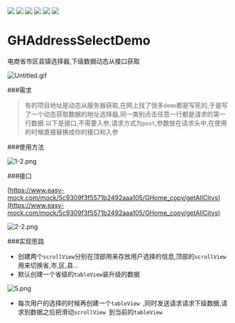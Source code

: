 ![](https://img.shields.io/badge/platform-iOS-red.svg) ![](https://img.shields.io/badge/language-Objective--C-orange.svg) 
![](https://img.shields.io/badge/license-MIT%20License-brightgreen.svg) 
![](https://img.shields.io/appveyor/ci/gruntjs/grunt.svg)
![](https://img.shields.io/vscode-marketplace/d/repo.svg)
![](https://img.shields.io/cocoapods/l/packageName.svg)


# GHAddressSelectDemo
电商省市区县镇选择器,下级数据动态从接口获取


![Untitled.gif](https://upload-images.jianshu.io/upload_images/1419035-b83d31880e0c8b46.gif?imageMogr2/auto-orient/strip)

###需求
>有的项目地址是动态从服务器获取,在网上找了很多`demo`都是写死的,于是写了一个动态获取数据的地址选择器,同一类别点击任意一行都是请求的第一行数据.以下是接口,不需要入参,请求方式为`post`,参数放在请求头中,在使用的时候直接替换成你的接口和入参

###使用方法

![1-2.png](https://upload-images.jianshu.io/upload_images/1419035-4fbe9eabc57dab4b.png?imageMogr2/auto-orient/strip%7CimageView2/2/w/1240)

###接口

[https://www.easy-mock.com/mock/5c9309f3f5571b2492aaa105/GHome_copy/getAllCitys](https://www.easy-mock.com/mock/5c9309f3f5571b2492aaa105/GHome_copy/getAllCitys)


![2-2.png](https://upload-images.jianshu.io/upload_images/1419035-9086794cb62f7fee.png?imageMogr2/auto-orient/strip%7CimageView2/2/w/1240)

###实现思路 

* 创建两个`scrollView`分别在顶部用来存放用户选择的信息,顶部的`scrollView`用来切换省,市,区,县...
* 默认创建一个省级的`tableView`装升级的数据

![5.png](https://upload-images.jianshu.io/upload_images/1419035-e6ea6e55fabcffb3.png?imageMogr2/auto-orient/strip%7CimageView2/2/w/1240)

* 每次用户的选择的时候再创建一个`tableView `,同时发送请求请求下级数据,请求到数据之后把滑动`scrollView `到当前的`tableView `

